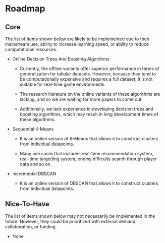 # Roadmap

## Core

The list of items shown below are likely to be implemented due to their mainstream use, ability to increase learning speed, or ability to reduce computational resources.

* Online Decision Trees And Boosting Algorithms

  * Currently, the offline variants offer superior performance in terms of generalization for tabular datasets. However, because they tend to be computationally expensive and requires a full dataset, it is not suitable for real-time game environments.

  * The research literature on the online variants of these algorithms are lacking, and so we are waiting for more papers to come out.

  * Additionally, we lack experience in developing decision trees and boosting algorithms, which may result in long development times of these algorithms.

* Sequential K-Means

  * It is an online version of K-Means that allows it to construct clusters from individual datapoints.

  * Many use cases that includes real-time recommendation system, real-time targetting system, enemy difficulty search through player data and so on.

* Incremental DBSCAN

   * It is an online version of DBSCAN that allows it to construct clusters from individual datapoints.

## Nice-To-Have

The list of items shown below may not necessarily be implemented in the future. However, they could be prioritized with external demand, collaboration, or funding.

* None
